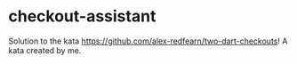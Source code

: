 # checkout-assistant

Solution to the kata https://github.com/alex-redfearn/two-dart-checkouts! A kata created by me.
